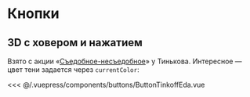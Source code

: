 # Кнопки

## 3D с ховером и нажатием
Взято с акции «[Съедобное-несъедобное](https://fuuud.project.tinkoff.ru/)» у Тинькова. Интересное — цвет тени задается через `currentColor`:

<buttons-ButtonTinkoffEda/>

<<< @/.vuepress/components/buttons/ButtonTinkoffEda.vue
